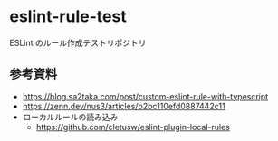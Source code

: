 # eslint-rule-test

ESLint のルール作成テストリポジトリ

## 参考資料

- https://blog.sa2taka.com/post/custom-eslint-rule-with-typescript
- https://zenn.dev/nus3/articles/b2bc110efd0887442c11
- ローカルルールの読み込み
  - https://github.com/cletusw/eslint-plugin-local-rules
